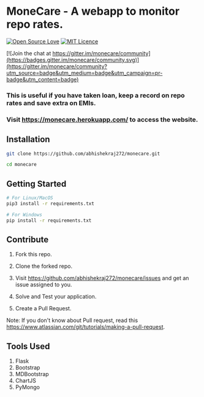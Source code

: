 # MoneCare - A webapp to monitor repo rates.
[![Open Source Love](https://firstcontributions.github.io/open-source-badges/badges/open-source-v1/open-source.svg)](https://github.com/firstcontributions/open-source-badges)  [![MIT Licence](https://badges.frapsoft.com/os/mit/mit.svg?v=103)](https://opensource.org/licenses/mit-license.php)



[![Join the chat at https://gitter.im/monecare/community](https://badges.gitter.im/monecare/community.svg)](https://gitter.im/monecare/community?utm_source=badge&utm_medium=badge&utm_campaign=pr-badge&utm_content=badge)

### This is useful if you have taken loan, keep a record on repo rates and save extra on EMIs.

###  Visit https://monecare.herokuapp.com/ to access the website.

## Installation
```bash
git clone https://github.com/abhishekraj272/monecare.git

cd monecare
```

## Getting Started

```bash
# For Linux/MacOS
pip3 install -r requirements.txt

# For Windows
pip install -r requirements.txt
```


## Contribute

1. Fork this repo.

2. Clone the forked repo.

2. Visit https://github.com/abhishekraj272/monecare/issues and get an issue assigned to you.

3. Solve and Test your application.

4. Create a Pull Request.

Note: If you don't know about Pull request, read this https://www.atlassian.com/git/tutorials/making-a-pull-request.


## Tools Used

1. Flask
2. Bootstrap
3. MDBootstrap
4. ChartJS
5. PyMongo
